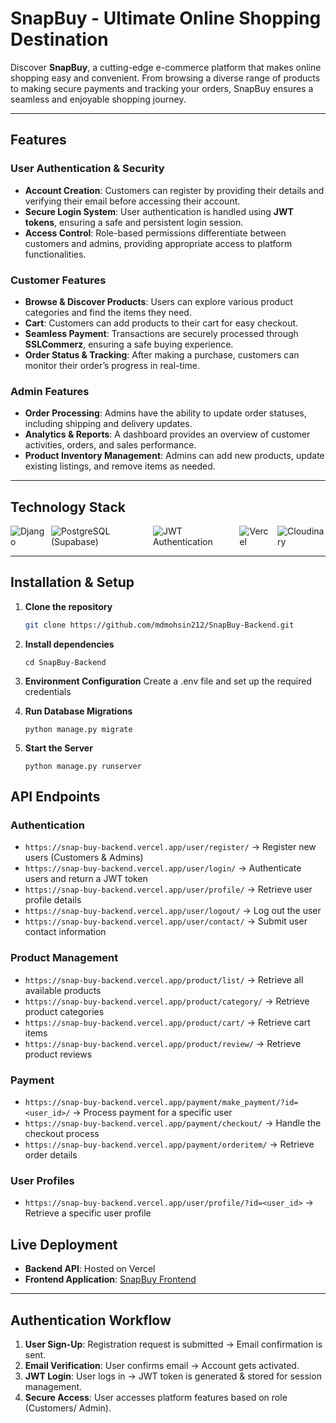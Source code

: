 # **SnapBuy - Ultimate Online Shopping Destination**  

Discover **SnapBuy**, a cutting-edge e-commerce platform that makes online shopping easy and convenient. From browsing a diverse range of products to making secure payments and tracking your orders, SnapBuy ensures a seamless and enjoyable shopping journey.  
 

---

## **Features**  

### **User Authentication & Security**  
- **Account Creation**: Customers can register by providing their details and verifying their email before accessing their account.  
- **Secure Login System**: User authentication is handled using **JWT tokens**, ensuring a safe and persistent login session.  
- **Access Control**: Role-based permissions differentiate between customers and admins, providing appropriate access to platform functionalities.  

### **Customer Features**  
- **Browse & Discover Products**: Users can explore various product categories and find the items they need.  
- **Cart**: Customers can add products to their cart for easy checkout.  
- **Seamless Payment**: Transactions are securely processed through **SSLCommerz**, ensuring a safe buying experience.  
- **Order Status & Tracking**: After making a purchase, customers can monitor their order’s progress in real-time.  

### **Admin Features**  
- **Order Processing**: Admins have the ability to update order statuses, including shipping and delivery updates.  
- **Analytics & Reports**: A dashboard provides an overview of customer activities, orders, and sales performance.  
- **Product Inventory Management**: Admins can add new products, update existing listings, and remove items as needed.  


---
## **Technology Stack**  
<div style="display: flex; gap: 10px;">
  <img src="https://img.shields.io/badge/Django-092E20?style=for-the-badge&logo=django&logoColor=white" alt="Django">
  <img src="https://img.shields.io/badge/PostgreSQL-316192?style=for-the-badge&logo=postgresql&logoColor=white" alt="PostgreSQL (Supabase)">
  <img src="https://img.shields.io/badge/JWT-000000?style=for-the-badge&logo=jsonwebtokens&logoColor=white" alt="JWT Authentication">
  <img src="https://img.shields.io/badge/Vercel-000000?style=for-the-badge&logo=vercel&logoColor=white" alt="Vercel">
  <img src="https://img.shields.io/badge/Cloudinary-3448C5?style=for-the-badge&logo=cloudinary&logoColor=white" alt="Cloudinary">
</div>

---

## **Installation & Setup**  

1. **Clone the repository**  
    ```bash
   git clone https://github.com/mdmohsin212/SnapBuy-Backend.git
    ```
2. **Install dependencies**
    ```
    cd SnapBuy-Backend
    ```
3. **Environment Configuration**
    Create a .env file and set up the required credentials

4. **Run Database Migrations**
    ```
    python manage.py migrate
    ```
5. **Start the Server**
    ```
    python manage.py runserver
    ```

## **API Endpoints**  

### **Authentication**  
- `https://snap-buy-backend.vercel.app/user/register/` → Register new users (Customers & Admins)  
- `https://snap-buy-backend.vercel.app/user/login/` → Authenticate users and return a JWT token  
- `https://snap-buy-backend.vercel.app/user/profile/` → Retrieve user profile details  
- `https://snap-buy-backend.vercel.app/user/logout/` → Log out the user  
- `https://snap-buy-backend.vercel.app/user/contact/` → Submit user contact information  

### **Product Management**  
- `https://snap-buy-backend.vercel.app/product/list/` → Retrieve all available products  
- `https://snap-buy-backend.vercel.app/product/category/` → Retrieve product categories  
- `https://snap-buy-backend.vercel.app/product/cart/` → Retrieve cart items  
- `https://snap-buy-backend.vercel.app/product/review/` → Retrieve product reviews  

### **Payment**  
- `https://snap-buy-backend.vercel.app/payment/make_payment/?id=<user_id>/` → Process payment for a specific user  
- `https://snap-buy-backend.vercel.app/payment/checkout/` → Handle the checkout process  
- `https://snap-buy-backend.vercel.app/payment/orderitem/` → Retrieve order details  

### **User Profiles**  
- `https://snap-buy-backend.vercel.app/user/profile/?id=<user_id>` → Retrieve a specific user profile  
 


## **Live Deployment**  

- **Backend API**: Hosted on Vercel  
- **Frontend Application**: [SnapBuy Frontend](https://snapbuy-frontend.vercel.app/)  

---

## **Authentication Workflow**  

1. **User Sign-Up**: Registration request is submitted → Email confirmation is sent.  
2. **Email Verification**: User confirms email → Account gets activated.  
3. **JWT Login**: User logs in → JWT token is generated & stored for session management.  
4. **Secure Access**: User accesses platform features based on role (Customers/ Admin).  